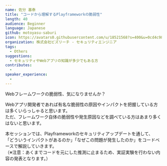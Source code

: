 ```yaml
---
name: 佐分 基泰
title: "コードから理解するPlayframeworkの脆弱性"
length: 40
audience: Beginner
language: Japanese
github: motoyasu-saburi
icon: https://avatars0.githubusercontent.com/u/18521568?s=400&u=0cd4c9884b6ffa45c5556aa8396e68453f89ff7b&v=4
organization: 株式会社ビズリーチ - セキュリティエンジニア
tags:
  - Others
suggestions:
  - セキュリティやWebアプリの知識が多少でもある方
contributes:
  - 
speaker_experience:
  - 
---
```

Webフレームワークの脆弱性、気になりませんか？  

Webアプリ開発者であれば有名な脆弱性の原因やインパクトを把握している方は多くいらっしゃると思います。  
ただ、フレームワーク自体の脆弱性や発生原因などを調べている方はあまり多くはないと思います。  

本セッションでは、Playframeworkのセキュリティアップデートを通して、
「どういうインパクトがあるのか」「なぜこの問題が発生したのか」をコードベースで解説していきます。  
（※注意：あくまでコードを元にした推測に止まるため、実証実験を行わない内容の発表となります。）
